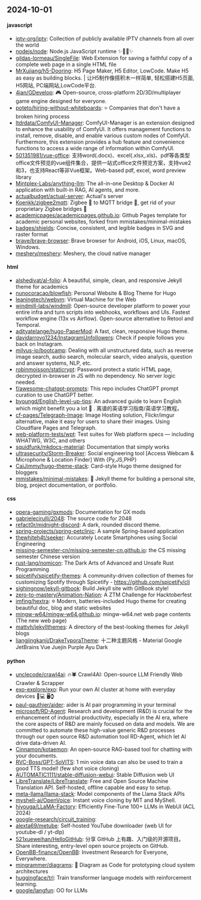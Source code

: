## 2024-10-01

#### javascript
* [iptv-org/iptv](https://github.com/iptv-org/iptv): Collection of publicly available IPTV channels from all over the world
* [nodejs/node](https://github.com/nodejs/node): Node.js JavaScript runtime ✨🐢🚀✨
* [gildas-lormeau/SingleFile](https://github.com/gildas-lormeau/SingleFile): Web Extension for saving a faithful copy of a complete web page in a single HTML file
* [MrXujiang/h5-Dooring](https://github.com/MrXujiang/h5-Dooring): H5 Page Maker, H5 Editor, LowCode. Make H5 as easy as building blocks. | 让H5制作像搭积木一样简单, 轻松搭建H5页面, H5网站, PC端网站,LowCode平台.
* [4ian/GDevelop](https://github.com/4ian/GDevelop): 🎮 Open-source, cross-platform 2D/3D/multiplayer game engine designed for everyone.
* [poteto/hiring-without-whiteboards](https://github.com/poteto/hiring-without-whiteboards): ⭐️ Companies that don't have a broken hiring process
* [ltdrdata/ComfyUI-Manager](https://github.com/ltdrdata/ComfyUI-Manager): ComfyUI-Manager is an extension designed to enhance the usability of ComfyUI. It offers management functions to install, remove, disable, and enable various custom nodes of ComfyUI. Furthermore, this extension provides a hub feature and convenience functions to access a wide range of information within ComfyUI.
* [501351981/vue-office](https://github.com/501351981/vue-office): 支持word(.docx)、excel(.xlsx,.xls)、pdf等各类型office文件预览的vue组件集合，提供一站式office文件预览方案，支持vue2和3，也支持React等非Vue框架。Web-based pdf, excel, word preview library
* [Mintplex-Labs/anything-llm](https://github.com/Mintplex-Labs/anything-llm): The all-in-one Desktop & Docker AI application with built-in RAG, AI agents, and more.
* [actualbudget/actual-server](https://github.com/actualbudget/actual-server): Actual's server
* [Koenkk/zigbee2mqtt](https://github.com/Koenkk/zigbee2mqtt): Zigbee 🐝 to MQTT bridge 🌉, get rid of your proprietary Zigbee bridges 🔨
* [academicpages/academicpages.github.io](https://github.com/academicpages/academicpages.github.io): Github Pages template for academic personal websites, forked from mmistakes/minimal-mistakes
* [badges/shields](https://github.com/badges/shields): Concise, consistent, and legible badges in SVG and raster format
* [brave/brave-browser](https://github.com/brave/brave-browser): Brave browser for Android, iOS, Linux, macOS, Windows.
* [meshery/meshery](https://github.com/meshery/meshery): Meshery, the cloud native manager

#### html
* [alshedivat/al-folio](https://github.com/alshedivat/al-folio): A beautiful, simple, clean, and responsive Jekyll theme for academics
* [nunocoracao/blowfish](https://github.com/nunocoracao/blowfish): Personal Website & Blog Theme for Hugo
* [leaningtech/webvm](https://github.com/leaningtech/webvm): Virtual Machine for the Web
* [windmill-labs/windmill](https://github.com/windmill-labs/windmill): Open-source developer platform to power your entire infra and turn scripts into webhooks, workflows and UIs. Fastest workflow engine (13x vs Airflow). Open-source alternative to Retool and Temporal.
* [adityatelange/hugo-PaperMod](https://github.com/adityatelange/hugo-PaperMod): A fast, clean, responsive Hugo theme.
* [davidarroyo1234/InstagramUnfollowers](https://github.com/davidarroyo1234/InstagramUnfollowers): Check if people follows you back on Instagram.
* [milvus-io/bootcamp](https://github.com/milvus-io/bootcamp): Dealing with all unstructured data, such as reverse image search, audio search, molecular search, video analysis, question and answer systems, NLP, etc.
* [robinmoisson/staticrypt](https://github.com/robinmoisson/staticrypt): Password protect a static HTML page, decrypted in-browser in JS with no dependency. No server logic needed.
* [f/awesome-chatgpt-prompts](https://github.com/f/awesome-chatgpt-prompts): This repo includes ChatGPT prompt curation to use ChatGPT better.
* [byoungd/English-level-up-tips](https://github.com/byoungd/English-level-up-tips): An advanced guide to learn English which might benefit you a lot 🎉 . 离谱的英语学习指南/英语学习教程。
* [cf-pages/Telegraph-Image](https://github.com/cf-pages/Telegraph-Image): Image Hosting solution, Flickr/imgur alternative, make it easy for users to share their images. Using Cloudflare Pages and Telegraph.
* [web-platform-tests/wpt](https://github.com/web-platform-tests/wpt): Test suites for Web platform specs — including WHATWG, W3C, and others
* [squidfunk/mkdocs-material](https://github.com/squidfunk/mkdocs-material): Documentation that simply works
* [ultrasecurity/Storm-Breaker](https://github.com/ultrasecurity/Storm-Breaker): Social engineering tool [Access Webcam & Microphone & Location Finder] With {Py,JS,PHP}
* [CaiJimmy/hugo-theme-stack](https://github.com/CaiJimmy/hugo-theme-stack): Card-style Hugo theme designed for bloggers
* [mmistakes/minimal-mistakes](https://github.com/mmistakes/minimal-mistakes): 📐 Jekyll theme for building a personal site, blog, project documentation, or portfolio.

#### css
* [opera-gaming/gxmods](https://github.com/opera-gaming/gxmods): Documentation for GX mods
* [gabrielecirulli/2048](https://github.com/gabrielecirulli/2048): The source code for 2048
* [refact0r/midnight-discord](https://github.com/refact0r/midnight-discord): A dark, rounded discord theme.
* [spring-projects/spring-petclinic](https://github.com/spring-projects/spring-petclinic): A sample Spring-based application
* [thewhiteh4t/seeker](https://github.com/thewhiteh4t/seeker): Accurately Locate Smartphones using Social Engineering
* [missing-semester-cn/missing-semester-cn.github.io](https://github.com/missing-semester-cn/missing-semester-cn.github.io): the CS missing semester Chinese version
* [rust-lang/nomicon](https://github.com/rust-lang/nomicon): The Dark Arts of Advanced and Unsafe Rust Programming
* [spicetify/spicetify-themes](https://github.com/spicetify/spicetify-themes): A community-driven collection of themes for customizing Spotify through Spicetify - https://github.com/spicetify/cli
* [sighingnow/jekyll-gitbook](https://github.com/sighingnow/jekyll-gitbook): Build Jekyll site with GitBook style!
* [zero-to-mastery/Animation-Nation](https://github.com/zero-to-mastery/Animation-Nation): A ZTM Challenge for Hacktoberfest
* [imfing/hextra](https://github.com/imfing/hextra): 🔯 Modern, batteries-included Hugo theme for creating beautiful doc, blog and static websites
* [mingw-w64/mingw-w64.github.io](https://github.com/mingw-w64/mingw-w64.github.io): mingw-w64.net web page contents (The new web page)
* [mattvh/jekyllthemes](https://github.com/mattvh/jekyllthemes): A directory of the best-looking themes for Jekyll blogs
* [liangjingkanji/DrakeTyporaTheme](https://github.com/liangjingkanji/DrakeTyporaTheme): 十二种主题风格 - Material Google JetBrains Vue Juejin Purple Ayu Dark

#### python
* [unclecode/crawl4ai](https://github.com/unclecode/crawl4ai): 🔥🕷️ Crawl4AI: Open-source LLM Friendly Web Crawler & Scrapper
* [exo-explore/exo](https://github.com/exo-explore/exo): Run your own AI cluster at home with everyday devices 📱💻 🖥️⌚
* [paul-gauthier/aider](https://github.com/paul-gauthier/aider): aider is AI pair programming in your terminal
* [microsoft/RD-Agent](https://github.com/microsoft/RD-Agent): Research and development (R&D) is crucial for the enhancement of industrial productivity, especially in the AI era, where the core aspects of R&D are mainly focused on data and models. We are committed to automate these high-value generic R&D processes through our open source R&D automation tool RD-Agent, which let AI drive data-driven AI.
* [Cinnamon/kotaemon](https://github.com/Cinnamon/kotaemon): An open-source RAG-based tool for chatting with your documents.
* [RVC-Boss/GPT-SoVITS](https://github.com/RVC-Boss/GPT-SoVITS): 1 min voice data can also be used to train a good TTS model! (few shot voice cloning)
* [AUTOMATIC1111/stable-diffusion-webui](https://github.com/AUTOMATIC1111/stable-diffusion-webui): Stable Diffusion web UI
* [LibreTranslate/LibreTranslate](https://github.com/LibreTranslate/LibreTranslate): Free and Open Source Machine Translation API. Self-hosted, offline capable and easy to setup.
* [meta-llama/llama-stack](https://github.com/meta-llama/llama-stack): Model components of the Llama Stack APIs
* [myshell-ai/OpenVoice](https://github.com/myshell-ai/OpenVoice): Instant voice cloning by MIT and MyShell.
* [hiyouga/LLaMA-Factory](https://github.com/hiyouga/LLaMA-Factory): Efficiently Fine-Tune 100+ LLMs in WebUI (ACL 2024)
* [google-research/circuit_training](https://github.com/google-research/circuit_training): 
* [alexta69/metube](https://github.com/alexta69/metube): Self-hosted YouTube downloader (web UI for youtube-dl / yt-dlp)
* [521xueweihan/HelloGitHub](https://github.com/521xueweihan/HelloGitHub): 分享 GitHub 上有趣、入门级的开源项目。Share interesting, entry-level open source projects on GitHub.
* [OpenBB-finance/OpenBB](https://github.com/OpenBB-finance/OpenBB): Investment Research for Everyone, Everywhere.
* [mingrammer/diagrams](https://github.com/mingrammer/diagrams): 🎨 Diagram as Code for prototyping cloud system architectures
* [huggingface/trl](https://github.com/huggingface/trl): Train transformer language models with reinforcement learning.
* [google/langfun](https://github.com/google/langfun): OO for LLMs
